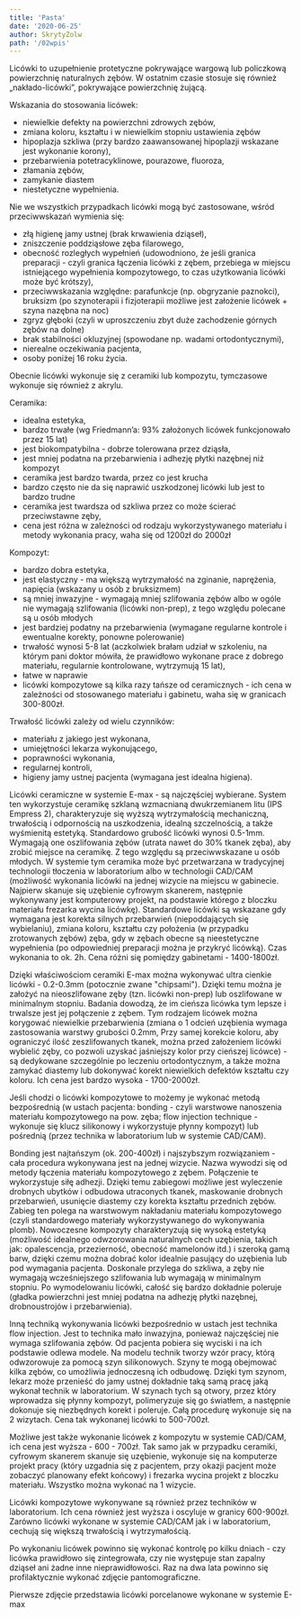 ```yaml
---
title: 'Pasta'
date: '2020-06-25'
author: SkrytyZolw
path: '/02wpis'
---
```

Licówki to uzupełnienie protetyczne pokrywające wargową lub policzkową powierzchnię naturalnych zębów. W ostatnim czasie stosuje się również „nakłado-licówki”, pokrywające powierzchnię żującą.

Wskazania do stosowania licówek:

- niewielkie defekty na powierzchni zdrowych zębów,
- zmiana koloru, kształtu i w niewielkim stopniu ustawienia zębów
- hipoplazja szkliwa (przy bardzo zaawansowanej hipoplazji wskazane jest wykonanie korony),
- przebarwienia potetracyklinowe, pourazowe, fluoroza,
- złamania zębów,
- zamykanie diastem
- niestetyczne wypełnienia.

Nie we wszystkich przypadkach licówki mogą być zastosowane, wśród przeciwwskazań wymienia się:

- złą higienę jamy ustnej (brak krwawienia dziąseł),
- zniszczenie poddziąsłowe zęba filarowego,
- obecność rozległych wypełnień (udowodniono, że jeśli granica preparacji - czyli granica łączenia licówki z zębem, przebiega w miejscu istniejącego wypełnienia kompozytowego, to czas użytkowania licówki może być krótszy),
- przeciwwskazania względne: parafunkcje (np. obgryzanie paznokci), bruksizm (po szynoterapii i fizjoterapii możliwe jest założenie licówek + szyna nazębna na noc)
- zgryz głęboki (czyli w uproszczeniu zbyt duże zachodzenie górnych zębów na dolne)
- brak stabilności okluzyjnej (spowodane np. wadami ortodontycznymi),
- nierealne oczekiwania pacjenta,
- osoby poniżej 16 roku życia.

Obecnie licówki wykonuje się z ceramiki lub kompozytu, tymczasowe wykonuje się również z akrylu.

Ceramika:
- idealna estetyka,
- bardzo trwałe (wg Friedmann’a: 93% założonych licówek funkcjonowało przez 15 lat)
- jest biokompatybilna - dobrze tolerowana przez dziąsła,
- jest mniej podatna na przebarwienia i adhezję płytki nazębnej niż kompozyt
- ceramika jest bardzo twarda, przez co jest krucha
- bardzo często nie da się naprawić uszkodzonej licówki lub jest to bardzo trudne
- ceramika jest twardsza od szkliwa przez co może ścierać przeciwstawne zęby,
- cena jest różna w zależności od rodzaju wykorzystywanego materiału i metody wykonania pracy, waha się od 1200zł do 2000zł

Kompozyt:
- bardzo dobra estetyka,
- jest elastyczny - ma większą wytrzymałość na zginanie, naprężenia, napięcia (wskazany u osób z bruksizmem)
- są mniej inwazyjne - wymagają mniej szlifowania zębów albo w ogóle nie wymagają szlifowania (licówki non-prep), z tego względu polecane są u osób młodych
- jest bardziej podatny na przebarwienia (wymagane regularne kontrole i ewentualne korekty, ponowne polerowanie)
- trwałość wynosi 5-8 lat (aczkolwiek brałam udział w szkoleniu, na którym pani doktor mówiła, że prawidłowo wykonane prace z dobrego materiału, regularnie kontrolowane, wytrzymują 15 lat),
- łatwe w naprawie
- licówki kompozytowe są kilka razy tańsze od ceramicznych - ich cena w zależności od stosowanego materiału i gabinetu, waha się w granicach 300-800zł.

Trwałość licówki zależy od wielu czynników:

- materiału z jakiego jest wykonana,
- umiejętności lekarza wykonującego,
- poprawności wykonania,
- regularnej kontroli,
- higieny jamy ustnej pacjenta (wymagana jest idealna higiena).

Licówki ceramiczne w systemie E-max - są najczęściej wybierane. System ten wykorzystuje ceramikę szklaną wzmacnianą dwukrzemianem litu (IPS Empress 2), charakteryzuje się wyższą wytrzymałością mechaniczną, trwałością i odpornością na uszkodzenia, idealną szczelnością, a także wyśmienitą estetyką. Standardowo grubość licówki wynosi 0.5-1mm. Wymagają one oszlifowania zębów (utrata nawet do 30% tkanek zęba), aby zrobić miejsce na ceramikę. Z tego względu są przeciwwskazane u osób młodych.
W systemie tym ceramika może być przetwarzana w tradycyjnej technologii tłoczenia w laboratorium albo w technologii CAD/CAM (możliwość wykonania licówki na jednej wizycie na miejscu w gabinecie. Najpierw skanuje się uzębienie cyfrowym skanerem, następnie wykonywany jest komputerowy projekt, na podstawie którego z bloczku materiału frezarka wycina licówkę).
Standardowe licówki są wskazane gdy wymagana jest korekta silnych przebarwień (niepoddających się wybielaniu), zmiana koloru, kształtu czy położenia (w przypadku zrotowanych zębów) zęba, gdy w zębach obecne są nieestetyczne wypełnienia (po odpowiedniej preparacji można je przykryć licówką).
Czas wykonania to ok. 2h. Cena różni się pomiędzy gabinetami - 1400-1800zł.

Dzięki właściwościom ceramiki E-max można wykonywać ultra cienkie licówki - 0.2-0.3mm (potocznie zwane "chipsami"). Dzięki temu można je założyć na nieoszlifowane zęby (tzn. licówki non-prep) lub oszlifowane w minimalnym stopniu. Badania dowodzą, że im cieńsza licówka tym lepsze i trwalsze jest jej połączenie z zębem.
Tym rodzajem licówek można korygować niewielkie przebarwienia (zmiana o 1 odcień uzębienia wymaga zastosowania warstwy grubości 0.2mm, Przy samej korekcie koloru, aby ograniczyć ilość zeszlifowanych tkanek, można przed założeniem licówki wybielić zęby, co pozwoli uzyskać jaśniejszy kolor przy cieńszej licówce) - są dedykowane szczególnie po leczeniu ortodontycznym, a także można zamykać diastemy lub dokonywać korekt niewielkich defektów kształtu czy koloru.
Ich cena jest bardzo wysoka - 1700-2000zł.

Jeśli chodzi o licówki kompozytowe to możemy je wykonać metodą bezpośrednią (w ustach pacjenta: bonding - czyli warstwowe nanoszenia materiału kompozytowego na pow. zęba; flow injection technique - wykonuje się klucz silikonowy i wykorzystuje płynny kompozyt) lub pośrednią (przez technika w laboratorium lub w systemie CAD/CAM).

Bonding jest najtańszym (ok. 200-400zł) i najszybszym rozwiązaniem - cała procedura wykonywana jest na jednej wizycie. Nazwa wywodzi się od metody łączenia materiału kompozytowego z zębem. Połączenie te wykorzystuje siłę adhezji. Dzięki temu zabiegowi możliwe jest wyleczenie drobnych ubytków i odbudowa utraconych tkanek, maskowanie drobnych przebarwień, usunięcie diastemy czy korekta kształtu przednich zębów.
Zabieg ten polega na warstwowym nakładaniu materiału kompozytowego (czyli standardowego materiały wykorzystywanego do wykonywania plomb). Nowoczesne kompozyty charakteryzują się wysoką estetyką (możliwość idealnego odwzorowania naturalnych cech uzębienia, takich jak: opalescencja, przezierność, obecność mamelonów itd.) i szeroką gamą barw, dzięki czemu można dobrać kolor idealnie pasujący do uzębienia lub pod wymagania pacjenta. Doskonale przylega do szkliwa, a zęby nie wymagają wcześniejszego szlifowania lub wymagają w minimalnym stopniu. Po wymodelowaniu licówki, całość się bardzo dokładnie poleruje (gładka powierzchni jest mniej podatna na adhezję płytki nazębnej, drobnoustrojów i przebarwienia).

Inną techniką wykonywania licówki bezpośrednio w ustach jest technika flow injection. Jest to technika mało inwazyjna, ponieważ najczęściej nie wymaga szlifowania zębów. Od pacjenta pobiera się wyciski i na ich podstawie odlewa modele. Na modelu technik tworzy wzór pracy, którą odwzorowuje za pomocą szyn silikonowych. Szyny te mogą obejmować kilka zębów, co umożliwia jednoczesną ich odbudowę. Dzięki tym szynom, lekarz może przenieść do jamy ustnej dokładnie taką samą pracę jaką wykonał technik w laboratorium. W szynach tych są otwory, przez który wprowadza się płynny kompozyt, polimeryzuje się go światłem, a następnie dokonuje się niezbędnych korekt i poleruje.
Całą procedurę wykonuje się na 2 wizytach. Cena tak wykonanej licówki to 500-700zł.

Możliwe jest także wykonanie licówek z kompozytu w systemie CAD/CAM, ich cena jest wyższa - 600 - 700zł. Tak samo jak w przypadku ceramiki, cyfrowym skanerem skanuje się uzębienie, wykonuje się na komputerze projekt pracy (który uzgadnia się z pacjentem, przy okazji pacjent może zobaczyć planowany efekt końcowy) i frezarka wycina projekt z bloczku materiału. Wszystko można wykonać na 1 wizycie.

Licówki kompozytowe wykonywane są również przez techników w laboratorium. Ich cena również jest wyższa i oscyluje w granicy 600-900zł. Zarówno licówki wykonane w systemie CAD/CAM jak i w laboratorium, cechują się większą trwałością i wytrzymałością.

Po wykonaniu licówek powinno się wykonać kontrolę po kilku dniach - czy licówka prawidłowo się zintegrowała, czy nie występuje stan zapalny dziąseł ani żadne inne nieprawidłowości. Raz na dwa lata powinno się profilaktycznie wykonać zdjęcie pantomograficzne.

Pierwsze zdjęcie przedstawia licówki porcelanowe wykonane w systemie E-max